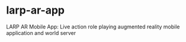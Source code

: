 # larp-ar-app
LARP AR Mobile App: Live action role playing augmented reality mobile application and world server
